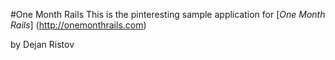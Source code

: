 #One Month Rails
This is the pinteresting sample application for 
[*One Month Rails*] (http://onemonthrails.com)

by Dejan Ristov